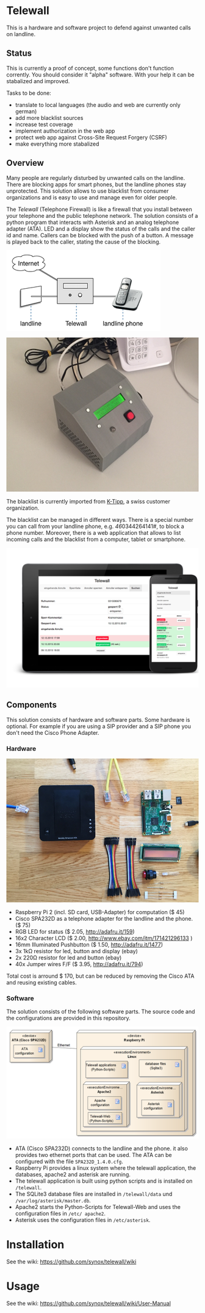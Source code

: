 # Telewall
This is a hardware and software project to defend against unwanted calls on landline.

## Status
This is currently a proof of concept, some functions don't function corrently. You should consider it "alpha" software. With your help it can be stabalized and improved.

Tasks to be done:

 - translate to local languages (the audio and web are currently only german)
 - add more blacklist sources
 - increase test coverage
 - implement authorization in the web app
 - protect web app against Cross-Site Request Forgery (CSRF)
 - make everything more stabalized

## Overview
Many people are regularly disturbed by unwanted calls on the landline. There are blocking apps for smart phones, but the landline phones stay unprotected. This solution allows to use blacklist from consumer organizations and is easy to use and manage even for older people.

The *Telewall* (Telephone Firewall) is like a firewall that you install between your telephone and the public telephone network. The solution consists of a python program that interacts with Asterisk and an analog telephone adapter (ATA). LED and a display show the status of the calls and the caller id and name. Callers can be blocked with the push of a button. A message is played back to the caller, stating the cause of the blocking.

![Installation overview](doc/overview.png)

![Front](doc/front.jpg)

The blacklist is currently imported from [K-Tipp](https://www.ktipp.ch/service/warnlisten/detail/w/unerwuenschte-oder-laestige-telefonanrufe), a swiss customer organization.

The blacklist can be managed in different ways. There is a special number you can call from your landline phone, e.g. *46*0344264141#, to block a phone number. Moreover, there is a web application that allows to list incoming calls and the blacklist from a computer, tablet or smartphone.

![web screenshots](doc/web.jpg)

## Components
This solution consists of hardware and software parts. Some hardware is optional. For example if you are using a SIP provider and a SIP phone you don't need the Cisco Phone Adapter.

### Hardware
![hardware components](doc/components.png)

 - Raspberry Pi 2 (incl. SD card, USB-Adapter) for computation ($ 45)
 - Cisco SPA232D as a telephone adapter for the landline and the phone. ($ 75)
 - RGB LED for status  ($ 2.05, http://adafru.it/159)
 - 16x2 Character LCD  ($ 2.00, http://www.ebay.com/itm/171421296133 )
 - 16mm Illuminated Pushbutton ($ 1.50, http://adafru.it/1477)
 - 3x 1kΩ resistor for led, button and display (ebay)
 - 2x 220Ω resistor for led and button (ebay)
 - 40x Jumper wires F/F ($ 3.95, http://adafru.it/794)

Total cost is arround $ 170, but can be reduced by removing the Cisco ATA and reusing existing cables.


### Software
The solution consists of the following software parts. The source code and the configurations are provided in this repository.

![Deployment diagram](doc/Deployment.png)

- ATA (Cisco SPA232D) connects to the landline and the phone. it also provides two ethernet ports that can be used. The ATA can be configured with the file `SPA232D_1.4.0.cfg`.
- Raspberry Pi provides a linux system where the telewall application, the databases, apache2 and asterisk are running.
- The telewall application is built using python scripts and is installed on `/telewall`.  
- The SQLite3 database files are installed in `/telewall/data` und `/var/log/asterisk/master.db`.
- Apache2 starts the Python-Scripts for Telewall-Web and uses the configuration files in `/etc/ apache2`.
- Asterisk uses the configuration files in `/etc/asterisk`.


# Installation
See the wiki: https://github.com/synox/telewall/wiki

# Usage
See the wiki: https://github.com/synox/telewall/wiki/User-Manual
